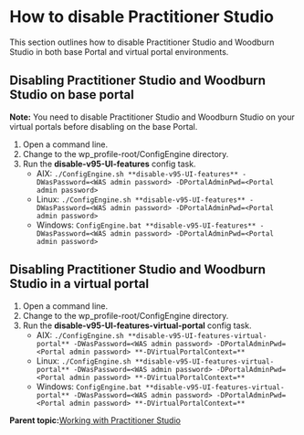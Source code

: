 # How to disable Practitioner Studio 

This section outlines how to disable Practitioner Studio and Woodburn Studio in both base Portal and virtual portal environments.

## Disabling Practitioner Studio and Woodburn Studio on base portal

**Note:** You need to disable Practitioner Studio and Woodburn Studio on your virtual portals before disabling on the base Portal.

1.  Open a command line.
2.  Change to the wp\_profile-root/ConfigEngine directory.
3.  Run the **disable-v95-UI-features** config task.
    -   AIX: `./ConfigEngine.sh **disable-v95-UI-features** -DWasPassword=<WAS admin password> -DPortalAdminPwd=<Portal admin password>`
    -   Linux: `./ConfigEngine.sh **disable-v95-UI-features** -DWasPassword=<WAS admin password> -DPortalAdminPwd=<Portal admin password>`
    -   Windows: `ConfigEngine.bat **disable-v95-UI-features** -DWasPassword=<WAS admin password> -DPortalAdminPwd=<Portal admin password>`

## Disabling Practitioner Studio and Woodburn Studio in a virtual portal

1.  Open a command line.
2.  Change to the wp\_profile-root/ConfigEngine directory.
3.  Run the **disable-v95-UI-features-virtual-portal** config task.
    -   AIX: `./ConfigEngine.sh **disable-v95-UI-features-virtual-portal** -DWasPassword=<WAS admin password> -DPortalAdminPwd=<Portal admin password> **-DVirtualPortalContext=**`
    -   Linux: `./ConfigEngine.sh **disable-v95-UI-features-virtual-portal** -DWasPassword=<WAS admin password> -DPortalAdminPwd=<Portal admin password> **-DVirtualPortalContext=**`
    -   Windows: `ConfigEngine.bat **disable-v95-UI-features-virtual-portal** -DWasPassword=<WAS admin password> -DPortalAdminPwd=<Portal admin password> **-DVirtualPortalContext=**`

**Parent topic:**[Working with Practitioner Studio ](../practitioner_studio/working_prac_studio.md)

